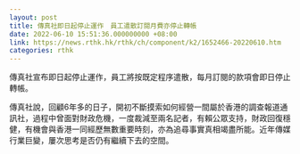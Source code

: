 ```yaml
---
layout: post
title: 傳真社即日起停止運作　員工遣散訂閱月費亦停止轉帳
date: 2022-06-10 15:51:36.000000000 +08:00
link: https://news.rthk.hk/rthk/ch/component/k2/1652466-20220610.htm
categories: rthk
---
```


傳真社宣布即日起停止運作，員工將按既定程序遣散，每月訂閱的款項會即日停止轉帳。

傳真社說，回顧6年多的日子，開初不斷摸索如何經營一間屬於香港的調查報道通訊社，過程中曾面對財政危機，一度裁減至兩名記者，有賴公眾支持，財政回復穩健，有機會與香港一同經歷無數重要時刻，亦為追尋事實真相竭盡所能。近年傳媒行業巨變，屢次思考是否仍有繼續下去的空間。
